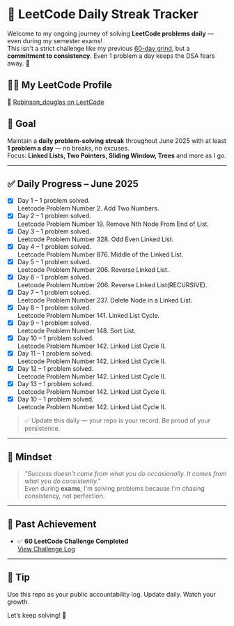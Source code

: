 # 📅 LeetCode Daily Streak Tracker

Welcome to my ongoing journey of solving **LeetCode problems daily** — even during my semester exams!  
This isn't a strict challenge like my previous [60-day grind]([https://github.com/your-60-day-repo-link](https://github.com/Douglas0207/30-days-Challenge)), but a **commitment to consistency**. Even 1 problem a day keeps the DSA fears away. 💪

## 👨‍💻 My LeetCode Profile

🔗 [Robinson_douglas on LeetCode](https://leetcode.com/u/Robinson_douglas/)

## 🎯 Goal

Maintain a **daily problem-solving streak** throughout June 2025 with at least **1 problem a day** — no breaks, no excuses.  
Focus: **Linked Lists, Two Pointers, Sliding Window, Trees** and more as I go.

---

## ✅ Daily Progress – June 2025


- [x] Day 1 – 1 problem solved.  
Leetcode Problem Number 2. Add Two Numbers.  
- [x] Day 2 – 1 problem solved.   
Leetcode Problem Number 19. Remove Nth Node From End of List.  
- [x] Day 3 – 1 problem solved.  
Leetcode Problem Number 328. Odd Even Linked List.  
- [x] Day 4 – 1 problem solved.  
Leetcode Problem Number 876. Middle of the Linked List.  
- [x] Day 5 – 1 problem solved.  
Leetcode Problem Number 206. Reverse Linked List.  
- [x] Day 6 – 1 problem solved.  
Leetcode Problem Number 206. Reverse Linked List(RECURSIVE).  
- [x] Day 7 – 1 problem solved.  
Leetcode Problem Number 237. Delete Node in a Linked List.
- [x] Day 8 – 1 problem solved.  
Leetcode Problem Number 141. Linked List Cycle.  
- [x] Day 9 – 1 problem solved.  
Leetcode Problem Number 148. Sort List.  
- [x] Day 10 – 1 problem solved.  
Leetcode Problem Number 142. Linked List Cycle II.
- [x] Day 11 – 1 problem solved.  
Leetcode Problem Number 142. Linked List Cycle II.
- [x] Day 12 – 1 problem solved.  
Leetcode Problem Number 142. Linked List Cycle II.  
- [x] Day 13 – 1 problem solved.  
Leetcode Problem Number 142. Linked List Cycle II.
- [x] Day 10 – 1 problem solved.  
Leetcode Problem Number 142. Linked List Cycle II.  
> ✅ Update this daily — your repo is your record. Be proud of your persistence.

---

## 🧠 Mindset

> _"Success doesn’t come from what you do occasionally. It comes from what you do consistently."_  
Even during **exams**, I'm solving problems because I'm chasing consistency, not perfection.

---

## 🏁 Past Achievement

- ✅ **60 LeetCode Challenge Completed**  
  [View Challenge Log]([https://github.com/your-60-day-repo-link](https://github.com/Douglas0207/30-days-Challenge))

---

## 📌 Tip

Use this repo as your public accountability log. Update daily. Watch your growth.

Let’s keep solving! 🚀

